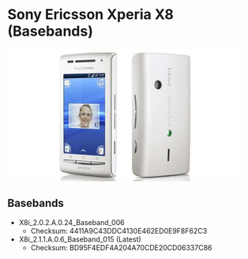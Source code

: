 # Sony Ericsson Xperia X8 (Basebands)
![Sony Ericsson Xperia X8](Phone.jpg)

## Basebands
* X8i_2.0.2.A.0.24_Baseband_006
    * Checksum: 4411A9C43DDC4130E462ED0E9F8F62C3
* X8i_2.1.1.A.0.6_Baseband_015 (Latest)
    * Checksum: BD95F4EDF4A204A70CDE20CD06337C86